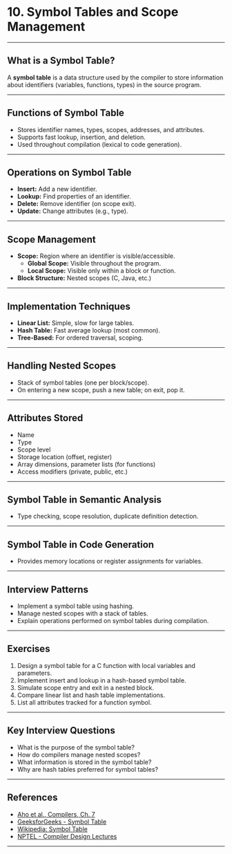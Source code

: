 # 10. Symbol Tables and Scope Management

---

## What is a Symbol Table?

A **symbol table** is a data structure used by the compiler to store information about identifiers (variables, functions, types) in the source program.

---

## Functions of Symbol Table

- Stores identifier names, types, scopes, addresses, and attributes.
- Supports fast lookup, insertion, and deletion.
- Used throughout compilation (lexical to code generation).

---

## Operations on Symbol Table

- **Insert:** Add a new identifier.
- **Lookup:** Find properties of an identifier.
- **Delete:** Remove identifier (on scope exit).
- **Update:** Change attributes (e.g., type).

---

## Scope Management

- **Scope:** Region where an identifier is visible/accessible.
    - **Global Scope:** Visible throughout the program.
    - **Local Scope:** Visible only within a block or function.
- **Block Structure:** Nested scopes (C, Java, etc.)

---

## Implementation Techniques

- **Linear List:** Simple, slow for large tables.
- **Hash Table:** Fast average lookup (most common).
- **Tree-Based:** For ordered traversal, scoping.

---

## Handling Nested Scopes

- Stack of symbol tables (one per block/scope).
- On entering a new scope, push a new table; on exit, pop it.

---

## Attributes Stored

- Name
- Type
- Scope level
- Storage location (offset, register)
- Array dimensions, parameter lists (for functions)
- Access modifiers (private, public, etc.)

---

## Symbol Table in Semantic Analysis

- Type checking, scope resolution, duplicate definition detection.

---

## Symbol Table in Code Generation

- Provides memory locations or register assignments for variables.

---

## Interview Patterns

- Implement a symbol table using hashing.
- Manage nested scopes with a stack of tables.
- Explain operations performed on symbol tables during compilation.

---

## Exercises

1. Design a symbol table for a C function with local variables and parameters.
2. Implement insert and lookup in a hash-based symbol table.
3. Simulate scope entry and exit in a nested block.
4. Compare linear list and hash table implementations.
5. List all attributes tracked for a function symbol.

---

## Key Interview Questions

- What is the purpose of the symbol table?
- How do compilers manage nested scopes?
- What information is stored in the symbol table?
- Why are hash tables preferred for symbol tables?

---

## References

- [Aho et al., Compilers, Ch. 7](https://www.pearson.com/en-us/subject-catalog/p/compilers-principles-techniques-and-tools-global-edition/P200000001288/9781292100555)
- [GeeksforGeeks - Symbol Table](https://www.geeksforgeeks.org/symbol-table-in-compiler-design/)
- [Wikipedia: Symbol Table](https://en.wikipedia.org/wiki/Symbol_table)
- [NPTEL - Compiler Design Lectures](https://nptel.ac.in/courses/106/105/106105190/)

---
